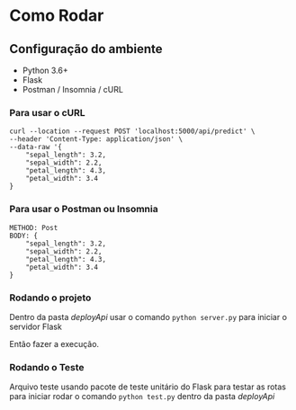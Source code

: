 # Como Rodar

## Configuração do ambiente 

- Python 3.6+
- Flask
- Postman / Insomnia / cURL

### Para usar o cURL 
```
curl --location --request POST 'localhost:5000/api/predict' \
--header 'Content-Type: application/json' \
--data-raw '{
    "sepal_length": 3.2,
    "sepal_width": 2.2,
    "petal_length": 4.3,
    "petal_width": 3.4
}
```

### Para usar o Postman ou Insomnia 

```
METHOD: Post
BODY: {
    "sepal_length": 3.2,
    "sepal_width": 2.2,
    "petal_length": 4.3,
    "petal_width": 3.4
}
```

### Rodando o projeto

Dentro da pasta *deployApi* usar o comando `python server.py` para iniciar o servidor Flask

Então fazer a execução.

### Rodando o Teste

Arquivo teste usando pacote de teste unitário do Flask para testar as rotas
para iniciar rodar o comando `python test.py` dentro da pasta *deployApi*

